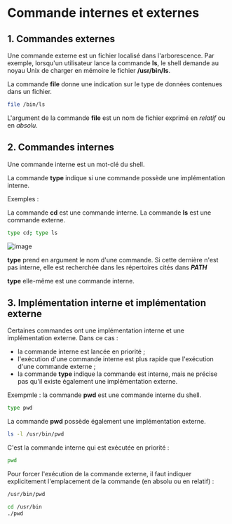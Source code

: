 # Commande internes et externes

## 1. Commandes externes
Une commande externe est un fichier localisé dans l'arborescence. Par exemple, lorsqu'un utilisateur lance la commande __ls__, le shell demande au noyau Unix de charger en mémoire le fichier __/usr/bin/ls__.

La commande __file__ donne une indication sur le type de données contenues dans un fichier.

```bash
file /bin/ls
```

L'argument de la commande __file__ est un nom de fichier exprimé en _relatif_ ou en _absolu_.

## 2. Commandes internes
Une commande interne est un mot-clé du shell.

La  commande __type__ indique si une commande possède une implémentation interne.

Exemples :

La commande __cd__ est une commande interne. La commande __ls__ est une commande externe.

```bash
type cd; type ls
```
![image](https://github.com/user-attachments/assets/a535cb38-9043-4434-a64c-e419648cc9e8)

__type__ prend en argument le nom d'une commande. Si cette dernière n'est pas interne, elle est recherchée dans les répertoires cités dans __*PATH*__

__type__ elle-même est une commande interne.


## 3. Implémentation interne et implémentation externe
Certaines commandes ont une implémentation interne et une implémentation externe.
Dans ce cas :

- la commande interne est lancée en priorité ;
- l'exécution d'une commande interne est plus rapide que l'exécution d'une commande externe ;
- la commande __type__ indique la commande est interne, mais ne précise pas qu'il existe également une implémentation externe. 

Exempmle : la commande __pwd__ est une commande interne du shell.

```sh
type pwd
```

La commande __pwd__ possède également une implémentation externe.
```sh
ls -l /usr/bin/pwd
```

C'est la commande interne  qui est exécutée en priorité :
```sh
pwd
```

Pour forcer l'exécution de la commande externe, il faut indiquer explicitement l'emplacement de la commande (en absolu ou en relatif) :

```bash
/usr/bin/pwd
```
```bash
cd /usr/bin
./pwd
```
